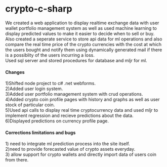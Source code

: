 # crypto-c-sharp

We created a web application to display realtime exchange data with user wallet portfolio management system as well as used machine learning to 
display predicted values to make it easier to decide when to sell or buy.</br>
Also created a seperate service to store api data for ml operations and also compare the real time price of the crypto currencies with the cost at which the users bought
and notify them using dynamically generated mail if there is a possiblity of the users incurring a loss.</br>
Used sql server and stored procedures for database and mljr for ml.</br>

<h4>Changes</h4>
1)Shifted node project to c# .net webforms.</br> 
2)Added user login system.</br>
3)Added user portfolio management system with crud operations.</br>
4)Added crypto coin profile pages with history and graphs as well as user stock of particular coin.</br>
5)Used api calls to display real time cryptocurrency data and used mljr to implement regression and recieve predictions about the data.</br>
6)Displayed predictions on currency profile page.</br>
<h4>Corrections limitations and bugs</h4>
1) need to integrate ml prediction process into the site itself.</br>
2)need to provide forecasted value of crypto assets everyday.</br>
3) allow support for crypto wallets and directly import data of users coin from there.</br>
